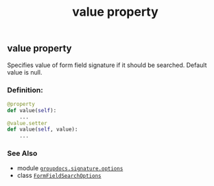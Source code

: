 ﻿---
title: value property
second_title: GroupDocs.Signature for Python via .NET API References
description: 
type: docs
url: /python-net/groupdocs.signature.options/formfieldsearchoptions/value/
is_root: false
weight: 100
---

## value property


Specifies value of form field signature if it should be searched. Default value is null.
### Definition:
```python
@property
def value(self):
    ...
@value.setter
def value(self, value):
    ...
```

### See Also
* module [`groupdocs.signature.options`](../../)
* class [`FormFieldSearchOptions`](/signature/python-net/groupdocs.signature.options/formfieldsearchoptions)
